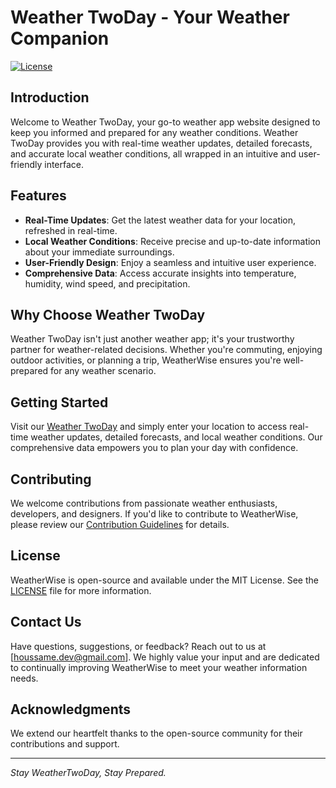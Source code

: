 # Weather TwoDay - Your Weather Companion

[![License](https://img.shields.io/badge/license-MIT-blue.svg)](LICENSE)

## Introduction

Welcome to Weather TwoDay, your go-to weather app website designed to keep you informed and prepared for any weather conditions. Weather TwoDay provides you with real-time weather updates, detailed forecasts, and accurate local weather conditions, all wrapped in an intuitive and user-friendly interface.

## Features

- **Real-Time Updates**: Get the latest weather data for your location, refreshed in real-time.
- **Local Weather Conditions**: Receive precise and up-to-date information about your immediate surroundings.
- **User-Friendly Design**: Enjoy a seamless and intuitive user experience.
- **Comprehensive Data**: Access accurate insights into temperature, humidity, wind speed, and precipitation.

## Why Choose Weather TwoDay

Weather TwoDay isn't just another weather app; it's your trustworthy partner for weather-related decisions. Whether you're commuting, enjoying outdoor activities, or planning a trip, WeatherWise ensures you're well-prepared for any weather scenario.

## Getting Started

Visit our [Weather TwoDay](https://weathertwoday.netlify.app/) and simply enter your location to access real-time weather updates, detailed forecasts, and local weather conditions. Our comprehensive data empowers you to plan your day with confidence.

## Contributing

We welcome contributions from passionate weather enthusiasts, developers, and designers. If you'd like to contribute to WeatherWise, please review our [Contribution Guidelines](CONTRIBUTING.md) for details.

## License

WeatherWise is open-source and available under the MIT License. See the [LICENSE](LICENSE) file for more information.

## Contact Us

Have questions, suggestions, or feedback? Reach out to us at [houssame.dev@gmail.com]. We highly value your input and are dedicated to continually improving WeatherWise to meet your weather information needs.

## Acknowledgments

We extend our heartfelt thanks to the open-source community for their contributions and support.

---

*Stay WeatherTwoDay, Stay Prepared.*
